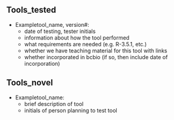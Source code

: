 ## Tools_tested

- Exampletool_name, version#: 
  - date of testing, tester initials
  - information about how the tool performed
  - what requirements are needed (e.g. R-3.5.1, etc.)
  - whether we have teaching material for this tool with links
  - whether incorporated in bcbio (if so, then include date of incorporation)

## Tools_novel

- Exampletool_name:
  - brief description of tool
  - initials of person planning to test tool

